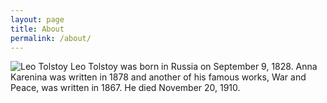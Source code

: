 ```yaml
---
layout: page
title: About 
permalink: /about/
---
```


![Leo Tolstoy]({{site.baseurl}}/assets/Leo.jpg)
Leo Tolstoy was born in Russia on September 9, 1828. Anna Karenina was written in 1878 and another of his famous works, War and Peace, was written in 1867. He died November 20, 1910. 
